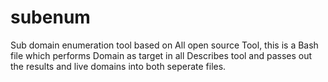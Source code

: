 # subenum
Sub domain enumeration tool based on All open source Tool, this is a Bash file which performs Domain as target in all Describes tool and passes out the results and live domains into both seperate files.
